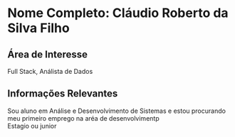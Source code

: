 # Nome Completo: Cláudio Roberto da Silva Filho  

## Área de Interesse
Full Stack,  Análista de Dados

## Informações Relevantes
Sou aluno em Análise e Desenvolvimento de Sistemas e estou procurando meu primeiro emprego na aréa de desenvolvimentp <br/>
Estagio ou junior

